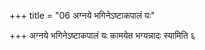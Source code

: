 +++
title = "06 अग्नये भगिनेऽष्टाकपालं यः"

+++
अग्नये भगिनेऽष्टाकपालं यः कामयेत भग्यन्नादः स्यामिति ६